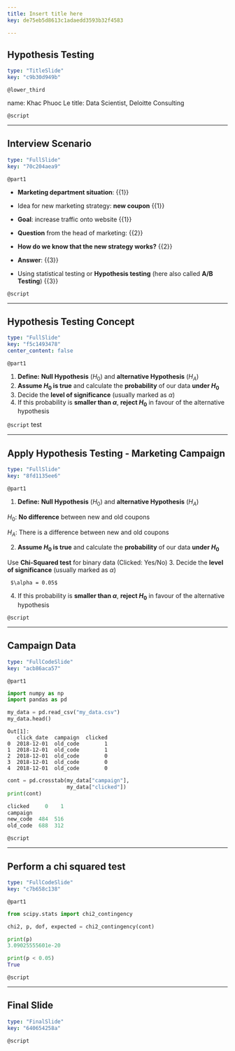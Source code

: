 ```yaml
---
title: Insert title here
key: de75eb5d8613c1adaedd3593b32f4583

---
```

## Hypothesis Testing

```yaml
type: "TitleSlide"
key: "c9b30d949b"
```

`@lower_third`

name: Khac Phuoc Le
title: Data Scientist, Deloitte Consulting


`@script`



---
## Interview Scenario

```yaml
type: "FullSlide"
key: "70c204aea9"
```

`@part1`
- **Marketing department situation**: {{1}} 

 - Idea for new marketing strategy: **new coupon** {{1}} 
 - **Goal**: increase traffic onto website {{1}} 

- **Question** from the head of marketing: {{2}} 
 - **How do we know that the new strategy works?** {{2}}  

- **Answer**: {{3}}
 - Using statistical testing or **Hypothesis testing** (here also called **A/B Testing**) {{3}}


`@script`



---
## Hypothesis Testing Concept

```yaml
type: "FullSlide"
key: "f5c1493478"
center_content: false
```

`@part1`
1. **Define:** **Null Hypothesis** ($H_0$) and **alternative Hypothesis** ($H_A$)
2. **Assume $H_0$ is true** and calculate  the **probability** of our data **under $H_0$**
3. Decide the **level of significance** (usually marked as $\alpha$)
4. If this probability is **smaller than $\alpha$**, **reject $H_0$** in favour of the alternative hypothesis


`@script`
test


---
## Apply Hypothesis Testing - Marketing Campaign

```yaml
type: "FullSlide"
key: "8fd1135ee6"
```

`@part1`
1. **Define:** **Null Hypothesis** ($H_0$) and **alternative Hypothesis** ($H_A$)

 $H_0$: **No difference** between new and old coupons 

 $H_A$: There is a difference between new and old coupons 

2. **Assume $H_0$ is true** and calculate  the **probability** of our data **under $H_0$**
 
  Use **Chi-Squared test** for binary data (Clicked: Yes/No)
3. Decide the **level of significance** (usually marked as $\alpha$)

     $\alpha = 0.05$
 
4. If this probability is **smaller than $\alpha$**, **reject $H_0$** in favour of the alternative hypothesis


`@script`



---
## Campaign Data

```yaml
type: "FullCodeSlide"
key: "acb86aca57"
```

`@part1`
```python
import numpy as np
import pandas as pd

my_data = pd.read_csv("my_data.csv")
my_data.head()
```
```
Out[1]: 
   click_date  campaign  clicked
0  2018-12-01  old_code        1
1  2018-12-01  old_code        1
2  2018-12-01  old_code        0
3  2018-12-01  old_code        0
4  2018-12-01  old_code        0
```
```python
cont = pd.crosstab(my_data["campaign"],
                   my_data["clicked"])
print(cont)

clicked     0    1
campaign          
new_code  484  516
old_code  688  312
```


`@script`



---
## Perform a chi squared test

```yaml
type: "FullCodeSlide"
key: "c7b658c138"
```

`@part1`
```python
from scipy.stats import chi2_contingency

chi2, p, dof, expected = chi2_contingency(cont)

print(p)
3.09025555601e-20

print(p < 0.05)
True
```


`@script`



---
## Final Slide

```yaml
type: "FinalSlide"
key: "640654258a"
```

`@script`


